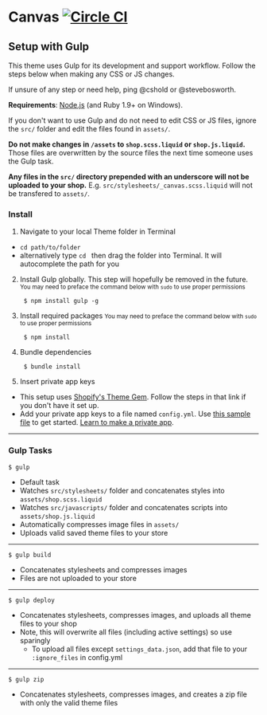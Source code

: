 Canvas [![Circle CI](https://circleci.com/gh/Shopify/canvas.svg?style=svg&circle-token=7b55fa8bdc61003d81a45d4d550621646e08d117)](https://circleci.com/gh/Shopify/canvas)
=====================

Setup with Gulp
---------------------
This theme uses Gulp for its development and support workflow. Follow the steps below when making any CSS or JS changes.

If unsure of any step or need help, ping @cshold or @stevebosworth.

__Requirements__: [Node.js](http://nodejs.org/) (and Ruby 1.9+ on Windows).

If you don't want to use Gulp and do not need to edit CSS or JS files, ignore the `src/` folder and edit the files found in `assets/`.

__Do not make changes in `/assets` to `shop.scss.liquid` or `shop.js.liquid`.__ Those files are overwritten by the source files the next time someone uses the Gulp task.

__Any files in the `src/` directory prepended with an underscore will not be uploaded to your shop.__ E.g. `src/stylesheets/_canvas.scss.liquid` will not be transfered to `assets/`.

### Install

1. Navigate to your local Theme folder in Terminal
  - `cd path/to/folder`
  - alternatively type `cd ` then drag the folder into Terminal. It will autocomplete the path for you

2. Install Gulp globally. This step will hopefully be removed in the future.
<small>You may need to preface the command below with `sudo` to use proper permissions</small>

        $ npm install gulp -g

3. Install required packages
<small>You may need to preface the command below with `sudo` to use proper permissions</small>

        $ npm install

4. Bundle dependencies

        $ bundle install

5. Insert private app keys
  - This setup uses [Shopify's Theme Gem](https://github.com/Shopify/shopify_theme). Follow the steps in that link if you don't have it set up.
  - Add your private app keys to a file named `config.yml`. Use [this sample file](https://github.com/Shopify/canvas/blob/master/config-sample.yml) to get started. [Learn to make a private app](http://docs.shopify.com/api/authentication/creating-a-private-app).

----------

### Gulp Tasks
`$ gulp`
- Default task
- Watches `src/stylesheets/` folder and concatenates styles into `assets/shop.scss.liquid`
- Watches `src/javascripts/` folder and concatenates scripts into `assets/shop.js.liquid`
- Automatically compresses image files in `assets/`
- Uploads valid saved theme files to your store

----------

`$ gulp build`
- Concatenates stylesheets and compresses images
- Files are not uploaded to your store

----------

`$ gulp deploy`
- Concatenates stylesheets, compresses images, and uploads all theme files to your shop
- Note, this will overwrite all files (including active settings) so use sparingly
  - To upload all files except `settings_data.json`, add that file to your `:ignore_files` in config.yml

----------

`$ gulp zip`
- Concatenates stylesheets, compresses images, and creates a zip file with only the valid theme files
